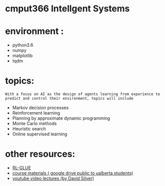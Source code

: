 # cmput366 Intellgent Systems

# environment : 
* python3.6 
* numpy 
* matplotlib 
* tqdm


# topics:
`With a focus on AI as the design of agents learning from experience to predict and control their environment, topics will include`
* Markov decision processes </br>
* Reinforcement learning</br>
* Planning by approximate dynamic programming</br>
* Monte Carlo methods</br>
* Heuristic search</br>
* Online supervised learning</br>


# other resources:
* [RL-GLUE](https://sites.google.com/a/rl-community.org/rl-glue/Home?authuser=0)
* [course materials ( google drive public to ualberta students)](https://drive.google.com/drive/u/0/folders/1Ll1ntr5zKjzix7Y9HxTtAc5Eclm9cq4M)
* [youtube video lectures (by David Silver)](https://www.youtube.com/watch?v=2pWv7GOvuf0&list=PLqYmG7hTraZDM-OYHWgPebj2MfCFzFObQ)
